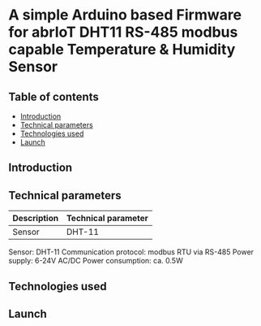 # A simple Arduino based Firmware for abrIoT DHT11 RS-485 modbus capable Temperature & Humidity Sensor

## Table of contents
* [Introduction](#introduction)
* [Technical parameters](#technical-parameters)
* [Technologies used](#technologies-used)
* [Launch](#lanuch)

## Introduction



## Technical parameters
| Description | Technical parameter |
| :--- | :--- |
| Sensor | DHT-11 |

Sensor: DHT-11
Communication protocol: modbus RTU via RS-485
Power supply: 6-24V AC/DC
Power consumption: ca. 0.5W

## Technologies used

## Launch

## 
